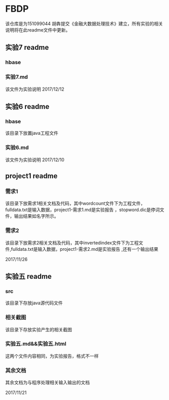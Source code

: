 # FBDP
 该仓库是为151099044 胡犇提交《金融大数据处理技术》建立，所有实验的相关说明将在此readme文件中更新。

## 实验7 readme
### hbase
### 实验7.md
该文件为实验说明
2017/12/12
 
 
## 实验6 readme
### hbase
该目录下放置java工程文件
### 实验6.md
该文件为实验说明
2017/12/10



## project1 readme
### 需求1
该目录下放需求1相关文档及代码，其中wordcount文件下为工程文件，fulldata.txt是输入数据，project1-需求1.md是实验报告
，stopword.dic是停词文件，输出结果如名字所示。
### 需求2
该目录下放需求2相关文档及代码，其中invertedindex文件下为工程文件,fulldata.txt是输入数据，project1-需求2.md是实验报告
,还有一个输出结果

2017/11/26

## 实验五 readme
### src
 该目录下存放java源代码文件
### 相关截图
 该目录下存放实验产生的相关截图
### 实验五.md&&实验五.html
 这两个文件内容相同，为实验报告，格式不一样
### 其余文档
 其余文档为与程序处理相关输入输出的文档
 
2017/11/21
